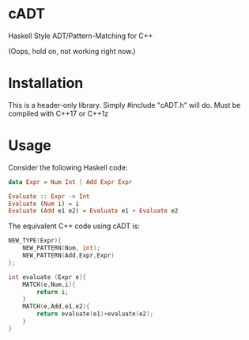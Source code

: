 # cADT
Haskell Style ADT/Pattern-Matching for C++

(Oops, hold on, not working right now.)

# Installation
This is a header-only library. Simply #include "cADT.h" will do.
Must be compiled with C++17 or C++1z

# Usage
Consider the following Haskell code:
```Haskell
data Expr = Num Int | Add Expr Expr

Evaluate :: Expr -> Int
Evaluate (Num i) = i
Evaluate (Add e1 e2) = Evaluate e1 + Evaluate e2
```

The equivalent C++ code using cADT is:
```C++
NEW_TYPE(Expr){
    NEW_PATTERN(Num, int);
    NEW_PATTERN(Add,Expr,Expr)
};

int evaluate (Expr e){
    MATCH(e,Num,i){
        return i;
    }
    MATCH(e,Add,e1,e2){
        return evaluate(e1)+evaluate(e2);
    }
}
```
